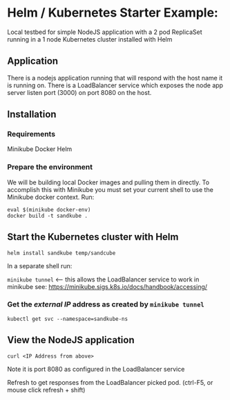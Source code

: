 # Helm / Kubernetes Starter Example:
Local testbed for simple NodeJS application with a 2 pod ReplicaSet running in a 1 node Kubernetes cluster installed with Helm

## Application
There is a nodejs application running that will respond with the host name it is running on.
There is a LoadBalancer service which exposes the node app server listen port (3000) on port 8080 on the host.

## Installation

### Requirements
Minikube
Docker
Helm

### Prepare the environment
We will be building local Docker images and pulling them in directly.
To accomplish this with Minikube you must set your current shell to use the Minikube docker context.
Run:

```
eval $(minikube docker-env)
docker build -t sandkube .
```

## Start the Kubernetes cluster with Helm
```
helm install sandkube temp/sandcube
```

In a separate shell run:

`minikube tunnel` <-- this allows the LoadBalancer service to work in minikube
see: https://minikube.sigs.k8s.io/docs/handbook/accessing/

### Get the _external IP_ address as created by `minikube tunnel`
```
kubectl get svc --namespace=sandkube-ns
```

## View the NodeJS application
```
curl <IP Address from above>
```
Note it is port 8080 as configured in the LoadBalancer service

Refresh to get responses from the LoadBalancer picked pod. (ctrl-F5, or mouse click refresh + shift)
